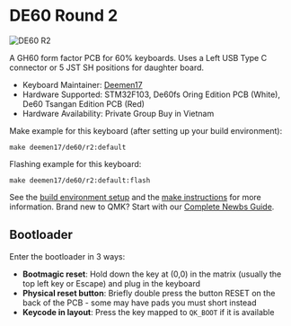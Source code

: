 # DE60 Round 2

![DE60 R2](https://i.imgur.com/bXclgwa.png)

A GH60 form factor PCB for 60% keyboards. Uses a Left USB Type C connector or 5 JST SH positions for daughter board.

* Keyboard Maintainer: [Deemen17](https://github.com/Deemen17)
* Hardware Supported: STM32F103, De60fs Oring Edition PCB (White), De60 Tsangan Edition PCB (Red)
* Hardware Availability: Private Group Buy in Vietnam

Make example for this keyboard (after setting up your build environment):

    make deemen17/de60/r2:default

Flashing example for this keyboard:

    make deemen17/de60/r2:default:flash

See the [build environment setup](https://docs.qmk.fm/#/getting_started_build_tools) and the [make instructions](https://docs.qmk.fm/#/getting_started_make_guide) for more information. Brand new to QMK? Start with our [Complete Newbs Guide](https://docs.qmk.fm/#/newbs).

## Bootloader

Enter the bootloader in 3 ways:

* **Bootmagic reset**: Hold down the key at (0,0) in the matrix (usually the top left key or Escape) and plug in the keyboard
* **Physical reset button**: Briefly double press the button RESET on the back of the PCB - some may have pads you must short instead
* **Keycode in layout**: Press the key mapped to `QK_BOOT` if it is available
